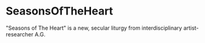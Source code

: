 # SeasonsOfTheHeart
"Seasons of The Heart" is a new, secular liturgy from interdisciplinary artist-researcher A.G.
